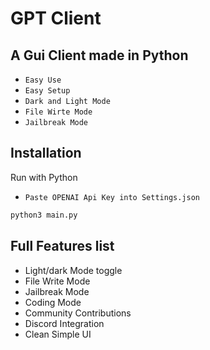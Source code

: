

# GPT Client
## A Gui Client made in Python

* `Easy Use`
* `Easy Setup`
* `Dark and Light Mode`
* `File Wirte Mode`
* `Jailbreak Mode`

## Installation

Run with Python

* `Paste OPENAI Api Key into Settings.json`

```bash
python3 main.py
```
    
## Full Features list

- Light/dark Mode toggle
- File Write Mode
- Jailbreak Mode
- Coding Mode
- Community Contributions
- Discord Integration
- Clean Simple UI



